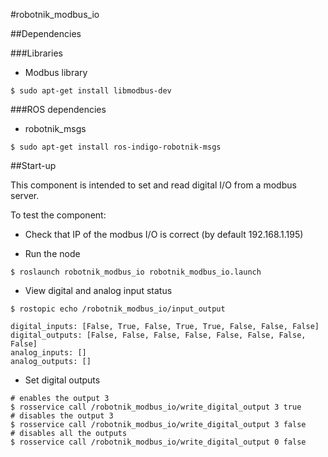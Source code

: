 #robotnik_modbus_io

##Dependencies

###Libraries

* Modbus library
``` 
$ sudo apt-get install libmodbus-dev
``` 

###ROS dependencies

* robotnik_msgs
``` 
$ sudo apt-get install ros-indigo-robotnik-msgs
``` 

##Start-up

This component is intended to set and read digital I/O from a modbus server.

To test the component:

* Check that IP of the modbus I/O is correct (by default 192.168.1.195)

* Run the node

``` 
$ roslaunch robotnik_modbus_io robotnik_modbus_io.launch
```

* View digital and analog input status

```
$ rostopic echo /robotnik_modbus_io/input_output

digital_inputs: [False, True, False, True, True, False, False, False]
digital_outputs: [False, False, False, False, False, False, False, False]
analog_inputs: []
analog_outputs: []

```

* Set digital outputs

```
# enables the output 3
$ rosservice call /robotnik_modbus_io/write_digital_output 3 true
# disables the output 3
$ rosservice call /robotnik_modbus_io/write_digital_output 3 false
# disables all the outputs
$ rosservice call /robotnik_modbus_io/write_digital_output 0 false
```

